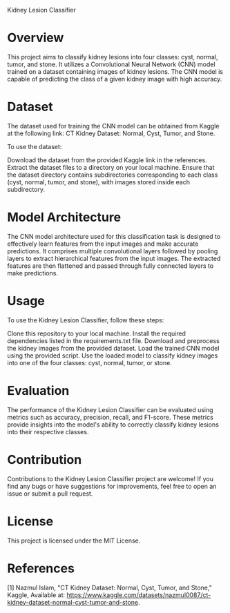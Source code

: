 Kidney Lesion Classifier

# Overview
This project aims to classify kidney lesions into four classes: cyst, normal, tumor, and stone. It utilizes a Convolutional Neural Network (CNN) model trained on a dataset containing images of kidney lesions. The CNN model is capable of predicting the class of a given kidney image with high accuracy.

# Dataset
The dataset used for training the CNN model can be obtained from Kaggle at the following link: CT Kidney Dataset: Normal, Cyst, Tumor, and Stone.

To use the dataset:

Download the dataset from the provided Kaggle link in the references.
Extract the dataset files to a directory on your local machine.
Ensure that the dataset directory contains subdirectories corresponding to each class (cyst, normal, tumor, and stone), with images stored inside each subdirectory.

# Model Architecture
The CNN model architecture used for this classification task is designed to effectively learn features from the input images and make accurate predictions. It comprises multiple convolutional layers followed by pooling layers to extract hierarchical features from the input images. The extracted features are then flattened and passed through fully connected layers to make predictions.

# Usage
To use the Kidney Lesion Classifier, follow these steps:

Clone this repository to your local machine.
Install the required dependencies listed in the requirements.txt file.
Download and preprocess the kidney images from the provided dataset.
Load the trained CNN model using the provided script.
Use the loaded model to classify kidney images into one of the four classes: cyst, normal, tumor, or stone.

# Evaluation
The performance of the Kidney Lesion Classifier can be evaluated using metrics such as accuracy, precision, recall, and F1-score. These metrics provide insights into the model's ability to correctly classify kidney lesions into their respective classes.

# Contribution
Contributions to the Kidney Lesion Classifier project are welcome! If you find any bugs or have suggestions for improvements, feel free to open an issue or submit a pull request.

# License
This project is licensed under the MIT License.

# References
[1] Nazmul Islam, "CT Kidney Dataset: Normal, Cyst, Tumor, and Stone," Kaggle, Available at: https://www.kaggle.com/datasets/nazmul0087/ct-kidney-dataset-normal-cyst-tumor-and-stone.
